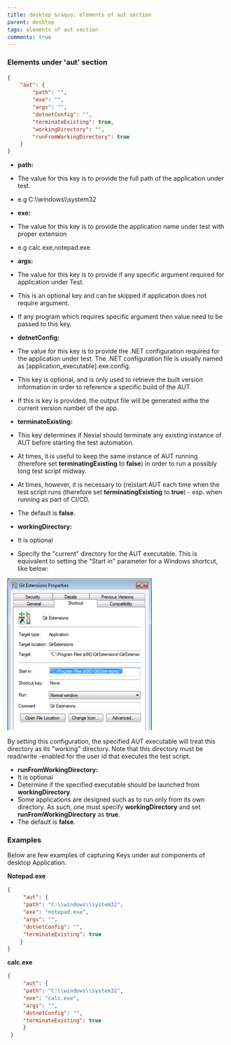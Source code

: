 ```yaml
---
title: desktop &raquo; elements of aut section
parent: desktop
tags: elements of aut section
comments: true
---
```



### Elements under 'aut' section

```json
{
    "aut": {
        "path": "",
        "exe": "",
        "args": "",
        "dotnetConfig": "",
        "terminateExisting": true,
        "workingDirectory": "",
        "runFromWorkingDirectory": true
    }
}
```


- **path:**

- The value for this key is to provide the full path of the application under test.
- e.g C:\\\windows\\\system32

- **exe:**

- The value for this key is to provide the application name under test with proper extension
- e.g calc.exe,notepad.exe

- **args:**

- The value for this key is to provide if any specific argument required for application under Test.
- This is an optional key and can be skipped if application does not require argument.
- If any program which requires specific argument then value need to be passed to this key.
    
- **dotnetConfig:**

- The value for this key is to provide the .NET configuration required for the application under test. The .NET configuration file is usually named as \[application_executable\].exe.config.
- This key is optional, and is only used to retrieve the built version information in order to reference a specific build of the AUT.
- If this is key is provided, the output file will be generated withe the current version number of the app.

- **terminateExisting:**

- This key determines if Nexial should terminate any existing instance of AUT before starting the test automation.
- At times, it is useful to keep the same instance of AUT running (therefore set **terminatingExisting** to **false**) in order to run a possibly long test script midway.
- At times, however, it is necessary to (re)start AUT each time when the test script runs (therefore set **terminatingExisting** to **true**) \- esp. when running as part of CI/CD.
- The default is **false**.

- **workingDirectory:**

- It is optional
- Specify the "current" directory for the AUT executable. This is equivalent to setting the "Start in" parameter for a Windows shortcut, like below:

![](image/index_01.png)

By setting this configuration, the specified AUT executable will treat this directory as its "working" directory. Note that this directory must be read/write -enabled for the user id that executes the test script.

- **runFromWorkingDirectory:**
- It is optional
- Determine if the specified executable should be launched from **workingDirectory**.
- Some applications are designed such as to run only from its own directory. As such, one must specify **workingDirectory** and set **runFromWorkingDirectory** as **true**.
- The default is **false**.

### Examples
Below are few examples of capturing Keys under aut components of desktop Application.

**Notepad.exe**

```json
{
     "aut": {
     "path": "C:\\windows\\system32",
     "exe": "notepad.exe",
     "args": "",
     "dotnetConfig": "",
     "terminateExisting": true
    }
}
```

**calc.exe**
```json
{
     "aut": {
     "path": "C:\\windows\\system32",
     "exe": "calc.exe",
     "args": "",
     "dotnetConfig": "",
     "terminateExisting": true
     }
 }
```

